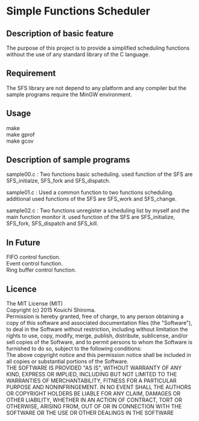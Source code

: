 # Simple Functions Scheduler

## Description of basic feature
The purpose of this project is to provide a simplified scheduling functions without the use of any standard library of the C language.

## Requirement
The SFS library are not depend to any platform and any compiler but the sample programs require the MinGW environment.  

## Usage
 make  
 make gprof  
 make gcov  

## Description of sample programs
sample00.c : Two functions basic scheduling. used function of the SFS are SFS_initialze, SFS_fork and SFS_dispatch.  

sample01.c : Used a common function to two functions scheduling. additional used functions of the SFS are SFS_work and SFS_change.  

sample02.c : Two functions unregister a scheduling list by myself and the main function monitor it. used function of the SFS are SFS_initialize, SFS_fork, SFS_dispatch and SFS_kill.  

## In Future
FIFO control function.  
Event control function.  
Ring buffer control function.  

## Licence

The MIT License (MIT)  
Copyright (c) 2015 Kouichi Shiroma.  
Permission is hereby granted, free of charge, to any person obtaining a copy of
this software and associated documentation files (the "Software"), to deal in
the Software without restriction, including without limitation the rights to
use, copy, modify, merge, publish, distribute, sublicense, and/or sell copies of
the Software, and to permit persons to whom the Software is furnished to do so,
subject to the following conditions:  
The above copyright notice and this permission notice shall be included in all
copies or substantial portions of the Software.  
THE SOFTWARE IS PROVIDED "AS IS", WITHOUT WARRANTY OF ANY KIND, EXPRESS OR
IMPLIED, INCLUDING BUT NOT LIMITED TO THE WARRANTIES OF MERCHANTABILITY, FITNESS
FOR A PARTICULAR PURPOSE AND NONINFRINGEMENT. IN NO EVENT SHALL THE AUTHORS OR
COPYRIGHT HOLDERS BE LIABLE FOR ANY CLAIM, DAMAGES OR OTHER LIABILITY, WHETHER
IN AN ACTION OF CONTRACT, TORT OR OTHERWISE, ARISING FROM, OUT OF OR IN
CONNECTION WITH THE SOFTWARE OR THE USE OR OTHER DEALINGS IN THE SOFTWARE

